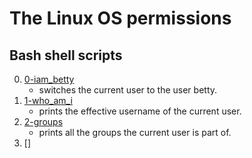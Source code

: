 # The Linux OS permissions

##  Bash shell scripts

0.  [0-iam_betty](0-iam_betty)
    - switches the current user to the user betty.
2.  [1-who_am_i](1-who_am_i)
    - prints the effective username of the current user.
3.  [2-groups](2-groups)
    - prints all the groups the current user is part of.
4.  []
